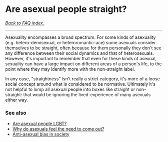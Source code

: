 # Are asexual people straight?

[*Back to FAQ index.*](https://github.com/MissTeapot/LGBT-Wikis/blob/main/github_wiki/asexuality/faq.md)

---

Asexuality encompasses a broad spectrum. For some kinds of asexuality (e.g. hetero-demisexual, or heteroromantic-ace) some asexuals consider themselves to be straight, often because for them personally they don't see any difference between their social dynamics and that of heterosexuals. However, it's important to remember that even for these kinds of asexual, sexuality can have a large impact on different areas of a person's life, to the point where they may identify more with the non-straight label.

In any case, "straightness" isn't really a strict category, it's more of a loose social concept around what is considered to be normative. Ultimately it's not helpful to lump all asexual people into boxes like straight or non-straight: that would be ignoring the lived-experience of many asexuals either way.

### See also

* [Are asexual people LGBT?](https://github.com/MissTeapot/LGBT-Wikis/blob/main/github_wiki/asexuality/faq#wiki_.2022_are_asexual_people_lgbt.3F.md)
* [Why do asexuals feel the need to come out?](https://github.com/MissTeapot/LGBT-Wikis/blob/main/github_wiki/asexuality/faq/why_do_asexuals_come_out.md)
* [Anti-asexual bias in society](https://github.com/MissTeapot/LGBT-Wikis/blob/main/github_wiki/asexuality/anti_ace_bias.md)